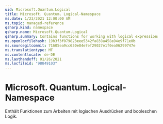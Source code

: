 ```yaml
---
uid: Microsoft.Quantum.Logical
title: Microsoft. Quantum. Logical-Namespace
ms.date: 1/23/2021 12:00:00 AM
ms.topic: managed-reference
qsharp.kind: namespace
qsharp.name: Microsoft.Quantum.Logical
qsharp.summary: Contains functions for working with logical expressions and Boolean logic.
ms.openlocfilehash: 19b3f3f079823eee5342fa838a458a94e9f71e0b
ms.sourcegitcommit: 71605ea9cc630e84e7ef29027e1f0ea06299747e
ms.translationtype: MT
ms.contentlocale: de-DE
ms.lasthandoff: 01/26/2021
ms.locfileid: "98849103"
---
```

# <a name="microsoftquantumlogical-namespace"></a>Microsoft. Quantum. Logical-Namespace

Enthält Funktionen zum Arbeiten mit logischen Ausdrücken und booleschen Logik.

